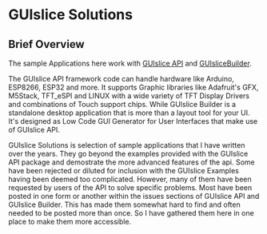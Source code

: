 # GUIslice Solutions


## Brief Overview

The sample Applications here work with [GUIslice API](https://github.com/ImpulseAdventure/GUIslice) 
and [GUIsliceBuilder](https://github.com/ImpulseAdventure/GUIslice-Builder).

<p>
The GUIslice API framework code can handle hardware like Arduino, ESP8266, ESP32 and more. It supports Graphic libraries like 
Adafruit's GFX, M5Stack, TFT_eSPI and LINUX with a wide variety of TFT Display Drivers and combinations of Touch support chips. 
While GUIslice Builder is a standalone desktop application that is more than a layout tool for your UI. It's designed as 
Low Code GUI Generator for User Interfaces that make use of GUIslice API. 
</p>

<p>
GUIslice Solutions is selection of sample applications that I have written over the years. 
They go beyond the examples provided with the GUIslice API package and demostrate the more advanced
features of the api. Some have been rejected or diluted for inclusion with the GUIslice Examples
having been deemed too complicated. However, many of them have been requested by users of the API to 
solve specific problems. Most have been posted in one form or another within the issues sections of GUIslice API 
and GUIslice Builder. This has made them somewhat hard to find and often needed to be posted more than once.
So I have gathered them here in one place to make them more accessible.
</p>

